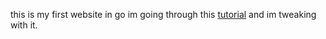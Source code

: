 this is my first website in go
im going through this [tutorial](https://freshman.tech/web-development-with-go/) and im tweaking with it.
